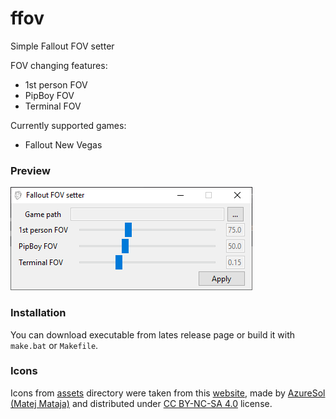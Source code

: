 # ffov
Simple Fallout FOV setter

FOV changing features:
 - 1st person FOV
 - PipBoy FOV
 - Terminal FOV

Currently supported games:
 - Fallout New Vegas

### Preview
![Preview](data/preview.png "Preview")

### Installation

You can download executable from lates release page or build it with `make.bat` or `Makefile`.

### Icons
Icons from [assets](ffov/assets) directory were taken from this [website](https://iconarchive.com/show/sketchy-icons-by-azuresol/Fallout-icon.html), made by [AzureSol (Matej Mataja)](http://azuresol.deviantart.com) and distributed under [CC BY-NC-SA 4.0](https://creativecommons.org/licenses/by-nc-sa/4.0/) license.